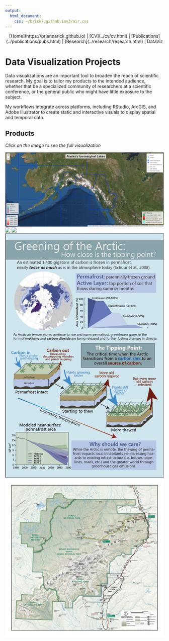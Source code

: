```yaml
---
output: 
  html_document: 
    css: ~/brick7.github.iov3/air.css
---
```

<center>
[Home](https://briannarick.github.io) | [CV](../cv/cv.html) | [Publications](../publications/pubs.html) | [Research](../research/research.html) | DataViz
</center>

# Data Visualization Projects

Data visualizations are an important tool to broaden the reach of scientific research. My goal is to tailor my products to the intended audience, whether that be a specialized community of researchers at a scientific conference, or the general public who might have little exposure to the subject. 

My workflows integrate across platforms, including RStudio, ArcGIS, and Adobe Illustrator to create static and interactive visuals to display spatial and temporal data. 


## Products
<em>Click on the image to see the full visualization</em>

<div id="gallery">
  
   <a href="AKmapNov152021.html">
      <img src="AKmapNov152021_screenshot.png">
   </a>
   <a href="SummaryFig_TC_AKlakes_v3.jpg">
      <img src="SummaryFig_TC_AKlakes_v3.jpg">
   </a>   
   <a href="Rick_CT_Alaska (1).jpg">
      <img src="Rick_CT_Alaska (1).jpg">
   </a>
   <a href="Rick_Permafrost_Infographic.pdf">
      <img src="PermafrostInfographicScreenshot.JPG">
   </a>
   <a href="Rick_Denali_Final.jpg">
      <img src="Rick_Denali_Final.jpg">
   </a>  
  
</div>



